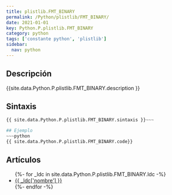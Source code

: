```yaml
---
title: plistlib.FMT_BINARY
permalink: /Python/plistlib/FMT_BINARY/
date: 2021-01-01
key: Python.P.plistlib.FMT_BINARY
category: python
tags: ['constante python', 'plistlib']
sidebar: 
  nav: python
---
```


## Descripción
{{site.data.Python.P.plistlib.FMT_BINARY.description }}

## Sintaxis
~~~python
{{ site.data.Python.P.plistlib.FMT_BINARY.sintaxis }}~~~

## Ejemplo
~~~python
{{ site.data.Python.P.plistlib.FMT_BINARY.code}}
~~~

## Artículos
<ul>
{%- for _ldc in site.data.Python.P.plistlib.FMT_BINARY.ldc -%}
   <li>
       <a href="{{_ldc['url'] }}">{{ _ldc['nombre'] }}</a>
   </li>
{%- endfor -%}
</ul>
